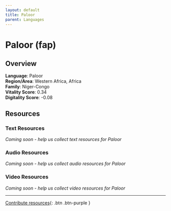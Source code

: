 ```yaml
---
layout: default
title: Paloor
parent: Languages
---
```


# Paloor (fap)

## Overview

**Language**: Paloor  
**Region/Area**: Western Africa, Africa  
**Family**: Niger-Congo  
**Vitality Score**: 0.34  
**Digitality Score**: -0.08  

## Resources

### Text Resources
*Coming soon - help us collect text resources for Paloor*

### Audio Resources
*Coming soon - help us collect audio resources for Paloor*

### Video Resources
*Coming soon - help us collect video resources for Paloor*

---

[Contribute resources](https://fairtrain.github.io/){: .btn .btn-purple }
